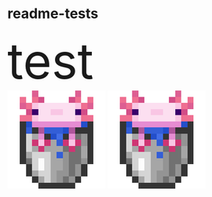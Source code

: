 
# readme-tests

<div style="font-size: 100px;">
  test
</div>

<img src="test.svg" style="width: 200px; height: 200px; image-rendering: pixelated;"/>


<img src="Invicon_Bucket_of_Axolotl.png" style="width: 200px; height: 200px; image-rendering: pixelated;"/>
